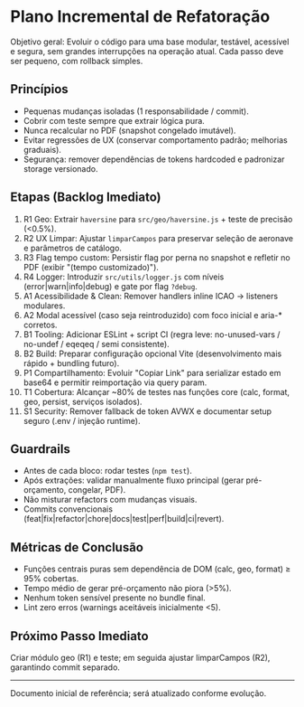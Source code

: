 # Plano Incremental de Refatoração

Objetivo geral: Evoluir o código para uma base modular, testável, acessível e segura, sem grandes interrupções na operação atual. Cada passo deve ser pequeno, com rollback simples.

## Princípios
- Pequenas mudanças isoladas (1 responsabilidade / commit).
- Cobrir com teste sempre que extrair lógica pura.
- Nunca recalcular no PDF (snapshot congelado imutável).
- Evitar regressões de UX (conservar comportamento padrão; melhorias graduais).
- Segurança: remover dependências de tokens hardcoded e padronizar storage versionado.

## Etapas (Backlog Imediato)
1. R1 Geo: Extrair `haversine` para `src/geo/haversine.js` + teste de precisão (<0.5%).
2. R2 UX Limpar: Ajustar `limparCampos` para preservar seleção de aeronave e parâmetros de catálogo.
3. R3 Flag tempo custom: Persistir flag por perna no snapshot e refletir no PDF (exibir "(tempo customizado)").
4. R4 Logger: Introduzir `src/utils/logger.js` com níveis (error|warn|info|debug) e gate por flag `?debug`.
5. A1 Acessibilidade & Clean: Remover handlers inline ICAO → listeners modulares.
6. A2 Modal acessível (caso seja reintroduzido) com foco inicial e aria-* corretos.
7. B1 Tooling: Adicionar ESLint + script CI (regra leve: no-unused-vars / no-undef / eqeqeq / semi consistente).
8. B2 Build: Preparar configuração opcional Vite (desenvolvimento mais rápido + bundling futuro).
9. P1 Compartilhamento: Evoluir "Copiar Link" para serializar estado em base64 e permitir reimportação via query param.
10. T1 Cobertura: Alcançar ~80% de testes nas funções core (calc, format, geo, persist, serviços isolados).
11. S1 Security: Remover fallback de token AVWX e documentar setup seguro (.env / injeção runtime).

## Guardrails
- Antes de cada bloco: rodar testes (`npm test`).
- Após extrações: validar manualmente fluxo principal (gerar pré-orçamento, congelar, PDF).
- Não misturar refactors com mudanças visuais.
- Commits convencionais (feat|fix|refactor|chore|docs|test|perf|build|ci|revert).

## Métricas de Conclusão
- Funções centrais puras sem dependência de DOM (calc, geo, format) ≥ 95% cobertas.
- Tempo médio de gerar pré-orçamento não piora (>5%).
- Nenhum token sensível presente no bundle final.
- Lint zero erros (warnings aceitáveis inicialmente <5).

## Próximo Passo Imediato
Criar módulo geo (R1) e teste; em seguida ajustar limparCampos (R2), garantindo commit separado.

---
Documento inicial de referência; será atualizado conforme evolução.
